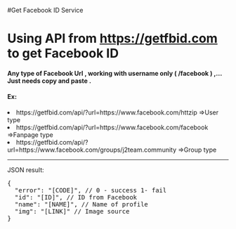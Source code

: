 #Get Facebook ID Service
# Using API from https://getfbid.com to get Facebook ID 
#### Any type of Facebook Url , working with username only ( /facebook ) ,... Just needs copy and paste .
#### Ex:
<li>https://getfbid.com/api/?url=https://www.facebook.com/httzip =>User type</li> 
<li>https://getfbid.com/api/?url=https://www.facebook.com/facebook =>Fanpage type</li> 
<li>https://getfbid.com/api/?url=https://www.facebook.com/groups/j2team.community =>Group type</li> 
<hr>
JSON result:
<pre lang="php">
{
  "error": "[CODE]", // 0 - success 1- fail 
  "id": "[ID]", // ID from Facebook
  "name": "[NAME]", // Name of profile
  "img": "[LINK]" // Image source
}
</pre>
